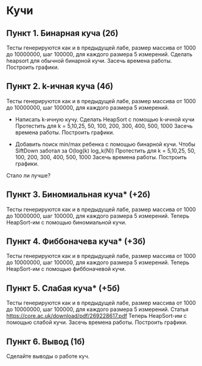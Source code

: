 # Кучи

## Пункт 1. Бинарная куча (2б)
Тесты генерируются как и в предыдущей лабе, размер массива от 1000 до 10000000, шаг 100000, для каждого размера 5 измерений.
Cделать heapsort для обычной бинарной кучи.
Засечь времена работы. Построить графики.

## Пункт 2. k-ичная куча (4б)
Тесты генерируются как и в предыдущей лабе, размер массива от 1000 до 10000000, шаг 100000, для каждого размера 5 измерений.
* Написать k-ичную кучу. Cделать HeapSort с помощью k-ичной кучи
Протестить для k = 5,10,25, 50, 100, 200, 300, 400, 500, 1000
Засечь времена работы. Построить графики.

* Добавить поиск min/max ребенка с помощью бинарной кучи. Чтобы SiftDown заботал за O(log(k) log_k(N))
Протестить для k = 5,10,25, 50, 100, 200, 300, 400, 500, 1000
Засечь времена работы. Построить графики.

Стало ли лучше?

## Пункт 3. Биномиальная куча* (+2б)
Тесты генерируются как и в предыдущей лабе, размер массива от 1000 до 10000000, шаг 100000, для каждого размера 5 измерений.
Теперь HeapSort-им с помощью биномиальной кучи.

## Пункт 4. Фиббоначева куча* (+3б)
Тесты генерируются как и в предыдущей лабе, размер массива от 1000 до 10000000, шаг 100000, для каждого размера 5 измерений.
Теперь HeapSort-им с помощью фиббоначевой кучи.

## Пункт 5. Слабая куча* (+5б)
Тесты генерируются как и в предыдущей лабе, размер массива от 1000 до 10000000, шаг 100000, для каждого размера 5 измерений.
Статья
https://core.ac.uk/download/pdf/269228617.pdf
Теперь HeapSort-им с помощью слабой кучи.
Засечь времена работы. Построить графики.

## Пункт 6. Вывод (1б)
Сделайте выводы о работе куч.
